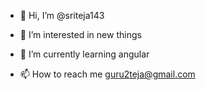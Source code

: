 - 👋 Hi, I’m @sriteja143
- 👀 I’m interested in new things
- 🌱 I’m currently learning angular

- 📫 How to reach me guru2teja@gmail.com

<!---
sriteja143/sriteja143 is a ✨ special ✨ repository because its `README.md` (this file) appears on your GitHub profile.
You can click the Preview link to take a look at your changes.
--->
